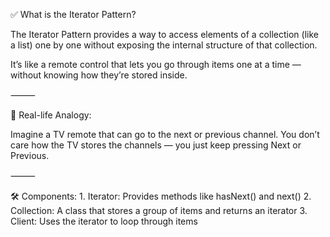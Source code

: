 ✅ What is the Iterator Pattern?

The Iterator Pattern provides a way to access elements of a collection (like a list) one by one without exposing the internal structure of that collection.

It’s like a remote control that lets you go through items one at a time — without knowing how they’re stored inside.

⸻

🎯 Real-life Analogy:

Imagine a TV remote that can go to the next or previous channel.
You don’t care how the TV stores the channels — you just keep pressing Next or Previous.

⸻

🛠️ Components:
	1.	Iterator: Provides methods like hasNext() and next()
	2.	Collection: A class that stores a group of items and returns an iterator
	3.	Client: Uses the iterator to loop through items